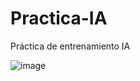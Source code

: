 # Practica-IA
Práctica de entrenamiento IA

![image](https://github.com/user-attachments/assets/fd075412-335e-4f7c-a33c-825663f78154)


